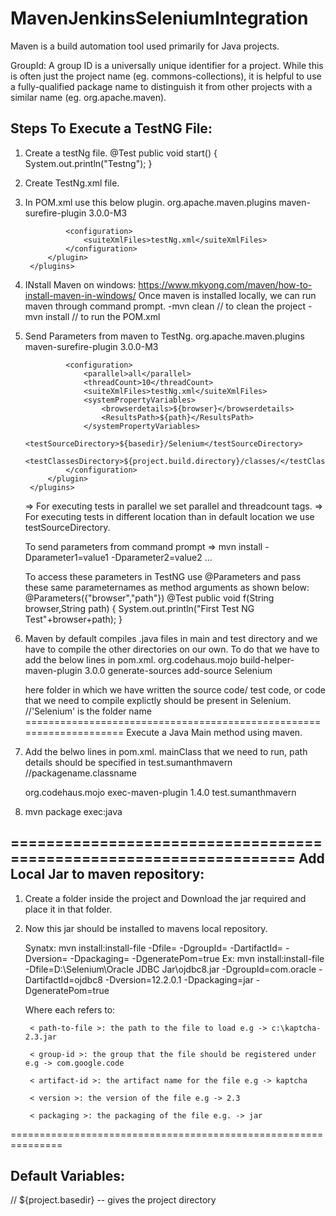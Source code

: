 # MavenJenkinsSeleniumIntegration

Maven is a build automation tool used primarily for Java projects.

GroupId: A group ID is a universally unique identifier for a project. While this is often just the project name (eg. commons-collections), it is helpful to use a fully-qualified package name to distinguish it from other projects with a similar name (eg. org.apache.maven).



Steps To Execute a TestNG File:
-------------------------------
1. Create a testNg file.
  	@Test
	public void start() {
		System.out.println("Testng");
	}
2. Create TestNg.xml file.
     <?xml version="1.0" encoding="UTF-8"?>
    <suite name="softwaretestingmaterial">
      <test name="testngTest">
        <classes>
          <class name="test.testngclass2" />
        </classes>
      </test>
    </suite>

3. In POM.xml use this below plugin.
    <build>
		<plugins>
			<plugin>
				  	<groupId>org.apache.maven.plugins</groupId>
  					<artifactId>maven-surefire-plugin</artifactId>
  					<version>3.0.0-M3</version>

				<configuration>
					<suiteXmlFiles>testNg.xml</suiteXmlFiles>
				</configuration>
			</plugin>
		</plugins>
	</build>
  
 4. INstall Maven on windows: https://www.mkyong.com/maven/how-to-install-maven-in-windows/
    Once maven is installed locally, we can run maven through command prompt.
    -mvn clean // to clean the project
    -mvn install // to run the POM.xml
    

5. Send Parameters from maven to TestNg.
  	<build>
		<plugins>
			<plugin>
				  	<groupId>org.apache.maven.plugins</groupId>
  					<artifactId>maven-surefire-plugin</artifactId>
  					<version>3.0.0-M3</version>
				
				<configuration>
					<parallel>all</parallel>
					<threadCount>10</threadCount>
					<suiteXmlFiles>testNg.xml</suiteXmlFiles>
					<systemPropertyVariables>
						<browserdetails>${browser}</browserdetails>
						<ResultsPath>${path}</ResultsPath>
					</systemPropertyVariables>
					<testSourceDirectory>${basedir}/Selenium</testSourceDirectory>
                    <testClassesDirectory>${project.build.directory}/classes/</testClassesDirectory>
				</configuration>
			</plugin>
		</plugins>
	</build>

	=> For executing tests in parallel we set parallel and threadcount tags.
	=> For executing tests in different location than in default location we use testSourceDirectory.

	To send parameters from command prompt => mvn install -Dparameter1=value1 -Dparameter2=value2 ...

	To access these parameters in TestNG use @Parameters and pass these same parameternames as method arguments as shown below:
     	  @Parameters({"browser","path"})
	  @Test
	  public void f(String browser,String path) {
		  System.out.println("First Test NG  Test"+browser+path);
	  }
6. Maven by default compiles .java files in main and test directory and we have to compile the other directories on our own. To do that    we have to add the below lines in pom.xml.
	<build>
		<plugins>
			 <plugin>
			    <groupId>org.codehaus.mojo</groupId>
			    <artifactId>build-helper-maven-plugin</artifactId>
			    <version>3.0.0</version>
			    <executions>
				<execution>
				    <phase>generate-sources</phase>
				    <goals>
					<goal>add-source</goal>
				    </goals>
				    <configuration>
					<sources>
					    <source>Selenium</source>
					</sources>
				    </configuration>
				</execution>
			    </executions>
			</plugin>
		</plugins>
	</build>
	
   here folder in which we have written the source code/ test code, or code that we need to compile explictly should be present in 
   <source>Selenium</source>. //'Selenium' is the folder name
====================================================================
Execute a Java Main method using maven.

1. Add the belwo lines in pom.xml. mainClass that we need to run, path details should be specified in 
	<mainClass>test.sumanthmavern</mainClass> //packagename.classname
	
	<build>
		<plugins>
			<plugin>
				  	<groupId>org.codehaus.mojo</groupId>
  					<artifactId>exec-maven-plugin</artifactId>
  					<version>1.4.0</version>
  					<configuration>
  						<mainClass>test.sumanthmavern</mainClass>
  					</configuration>
  			</plugin>
		</plugins>
	</build>

2. mvn package exec:java



===================================================================
Add Local Jar to maven repository:
---------------------------------
1. Create a folder inside the project and Download the jar required and place it in that folder.
2. Now this jar should be installed to mavens local repository.

	Synatx:
		mvn install:install-file -Dfile=<path-to-file> -DgroupId=<group-id> -DartifactId=<artifact-id> -Dversion=<version>		       -Dpackaging=<packaging> -DgeneratePom=true
		Ex: mvn install:install-file  -Dfile=D:\Selenium\Oracle JDBC Jar\ojdbc8.jar -DgroupId=com.oracle -DartifactId=ojdbc8 			-Dversion=12.2.0.1  -Dpackaging=jar -DgeneratePom=true
	
	Where each refers to:

		< path-to-file >: the path to the file to load e.g -> c:\kaptcha-2.3.jar

		< group-id >: the group that the file should be registered under e.g -> com.google.code

		< artifact-id >: the artifact name for the file e.g -> kaptcha

		< version >: the version of the file e.g -> 2.3

		< packaging >: the packaging of the file e.g. -> jar


===============================================================

Default Variables:
------------------
// ${project.basedir} -- gives the project directory
